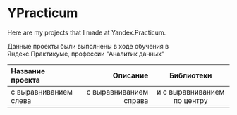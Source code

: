 # YPracticum
Here are my projects that I made at Yandex.Practicum.

Данные проекты были выполнены в ходе обучения в Яндекс.Практикуме, профессии "Аналитик данных"

| Название проекта      | Описание               | Библиотеки                     |
| :-------------------- | ---------------------: |:---------------------------:|
| с выравниванием слева | с выравниванием справа | и с выравниванием по центру |

